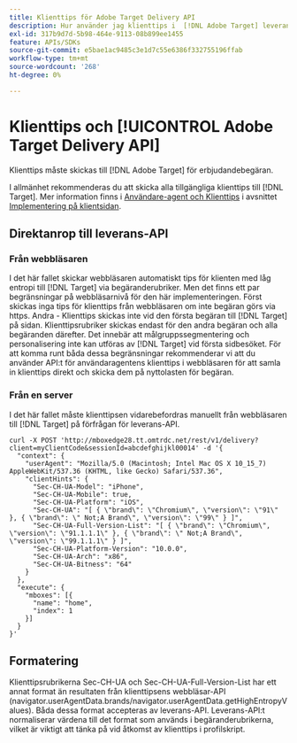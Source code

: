 ```yaml
---
title: Klienttips för Adobe Target Delivery API
description: Hur använder jag klienttips i  [!DNL Adobe Target] leverans-API:t?
exl-id: 317b9d7d-5b98-464e-9113-08b899ee1455
feature: APIs/SDKs
source-git-commit: e5bae1ac9485c3e1d7c55e6386f332755196ffab
workflow-type: tm+mt
source-wordcount: '268'
ht-degree: 0%

---
```


# Klienttips och [!UICONTROL Adobe Target Delivery API]

Klienttips måste skickas till [!DNL Adobe Target] för erbjudandebegäran.

I allmänhet rekommenderas du att skicka alla tillgängliga klienttips till [!DNL Target]. Mer information finns i [Användare-agent och Klienttips](/help/dev/implement/client-side/atjs/user-agent-and-client-hints.md) i avsnittet [Implementering på klientsidan](../../implement/client-side/overview.md).

## Direktanrop till leverans-API

### Från webbläsaren

I det här fallet skickar webbläsaren automatiskt tips för klienten med låg entropi till [!DNL Target] via begäranderubriker. Men det finns ett par begränsningar på webbläsarnivå för den här implementeringen. Först skickas inga tips för klienttips från webbläsaren om inte begäran görs via https. Andra - Klienttips skickas inte vid den första begäran till [!DNL Target] på sidan. Klienttipsrubriker skickas endast för den andra begäran och alla begäranden därefter. Det innebär att målgruppssegmentering och personalisering inte kan utföras av [!DNL Target] vid första sidbesöket. För att komma runt båda dessa begränsningar rekommenderar vi att du använder API:t för användaragentens klienttips i webbläsaren för att samla in klienttips direkt och skicka dem på nyttolasten för begäran.

### Från en server

I det här fallet måste klienttipsen vidarebefordras manuellt från webbläsaren till [!DNL Target] på förfrågan för leverans-API.

```
curl -X POST 'http://mboxedge28.tt.omtrdc.net/rest/v1/delivery?client=myClientCode&sessionId=abcdefghijkl00014' -d '{
  "context": {
    "userAgent": "Mozilla/5.0 (Macintosh; Intel Mac OS X 10_15_7) AppleWebKit/537.36 (KHTML, like Gecko) Safari/537.36",
    "clientHints": {
      "Sec-CH-UA-Model": "iPhone",
      "Sec-CH-UA-Mobile": true,
      "Sec-CH-UA-Platform": "iOS",
      "Sec-CH-UA": "[ { \"brand\": \"Chromium\", \"version\": \"91\" }, { \"brand\": \" Not;A Brand\", \"version\": \"99\" } ]",
      "Sec-CH-UA-Full-Version-List": "[ { \"brand\": \"Chromium\", \"version\": \"91.1.1.1\" }, { \"brand\": \" Not;A Brand\", \"version\": \"99.1.1.1\" } ]",
      "Sec-CH-UA-Platform-Version": "10.0.0",
      "Sec-CH-UA-Arch": "x86",
      "Sec-CH-UA-Bitness": "64"
    }
  },
  "execute": {
    "mboxes": [{
      "name": "home",
      "index": 1
    }]
  }
}'
```

## Formatering

Klienttipsrubrikerna Sec-CH-UA och Sec-CH-UA-Full-Version-List har ett annat format än resultaten från klienttipsens webbläsar-API (navigator.userAgentData.brands/navigator.userAgentData.getHighEntropyValues). Båda dessa format accepteras av leverans-API. Leverans-API:t normaliserar värdena till det format som används i begäranderubrikerna, vilket är viktigt att tänka på vid åtkomst av klienttips i profilskript.
